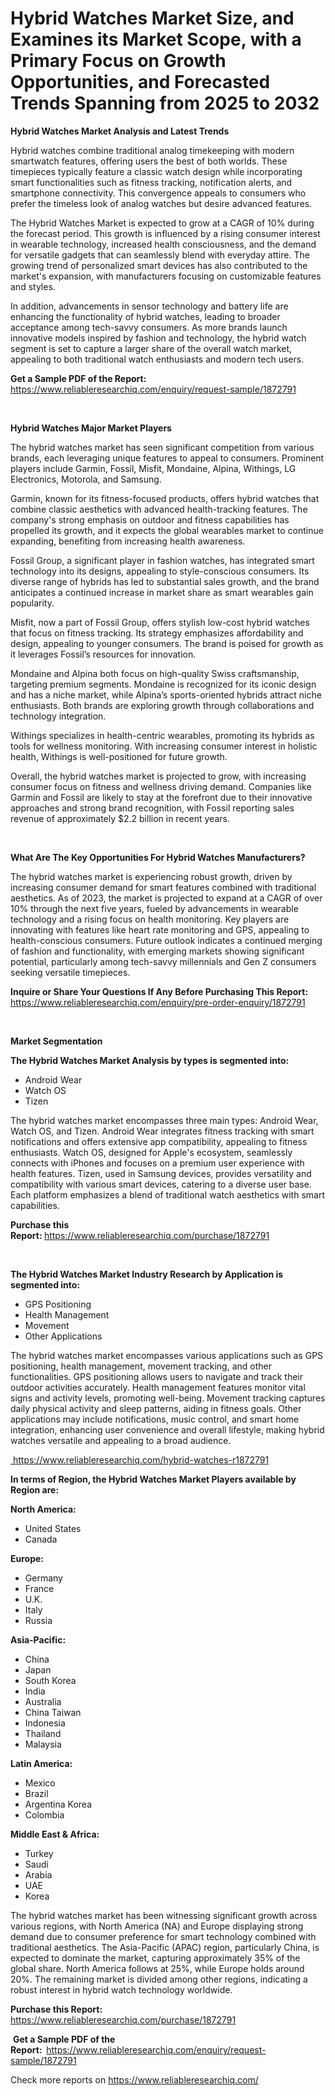 <p><h1>Hybrid Watches Market Size, and Examines its Market Scope, with a Primary Focus on Growth Opportunities, and Forecasted Trends Spanning from 2025 to 2032</h1></p><p><strong>Hybrid Watches Market Analysis and Latest Trends</strong></p>
<p><p>Hybrid watches combine traditional analog timekeeping with modern smartwatch features, offering users the best of both worlds. These timepieces typically feature a classic watch design while incorporating smart functionalities such as fitness tracking, notification alerts, and smartphone connectivity. This convergence appeals to consumers who prefer the timeless look of analog watches but desire advanced features.</p><p>The Hybrid Watches Market is expected to grow at a CAGR of 10% during the forecast period. This growth is influenced by a rising consumer interest in wearable technology, increased health consciousness, and the demand for versatile gadgets that can seamlessly blend with everyday attire. The growing trend of personalized smart devices has also contributed to the market's expansion, with manufacturers focusing on customizable features and styles.</p><p>In addition, advancements in sensor technology and battery life are enhancing the functionality of hybrid watches, leading to broader acceptance among tech-savvy consumers. As more brands launch innovative models inspired by fashion and technology, the hybrid watch segment is set to capture a larger share of the overall watch market, appealing to both traditional watch enthusiasts and modern tech users.</p></p>
<p><strong>Get a Sample PDF of the Report:&nbsp;</strong> <a href="https://www.reliableresearchiq.com/enquiry/request-sample/1872791?utm_campaign=3513&utm_medium=2&utm_source=Github&utm_content=ia&utm_term=04042025&utm_id=hybrid-watches">https://www.reliableresearchiq.com/enquiry/request-sample/1872791</a></p>
<p>&nbsp;</p>
<p><strong>Hybrid Watches Major Market Players</strong></p>
<p><p>The hybrid watches market has seen significant competition from various brands, each leveraging unique features to appeal to consumers. Prominent players include Garmin, Fossil, Misfit, Mondaine, Alpina, Withings, LG Electronics, Motorola, and Samsung.</p><p>Garmin, known for its fitness-focused products, offers hybrid watches that combine classic aesthetics with advanced health-tracking features. The company's strong emphasis on outdoor and fitness capabilities has propelled its growth, and it expects the global wearables market to continue expanding, benefiting from increasing health awareness.</p><p>Fossil Group, a significant player in fashion watches, has integrated smart technology into its designs, appealing to style-conscious consumers. Its diverse range of hybrids has led to substantial sales growth, and the brand anticipates a continued increase in market share as smart wearables gain popularity.</p><p>Misfit, now a part of Fossil Group, offers stylish low-cost hybrid watches that focus on fitness tracking. Its strategy emphasizes affordability and design, appealing to younger consumers. The brand is poised for growth as it leverages Fossil’s resources for innovation.</p><p>Mondaine and Alpina both focus on high-quality Swiss craftsmanship, targeting premium segments. Mondaine is recognized for its iconic design and has a niche market, while Alpina’s sports-oriented hybrids attract niche enthusiasts. Both brands are exploring growth through collaborations and technology integration.</p><p>Withings specializes in health-centric wearables, promoting its hybrids as tools for wellness monitoring. With increasing consumer interest in holistic health, Withings is well-positioned for future growth.</p><p>Overall, the hybrid watches market is projected to grow, with increasing consumer focus on fitness and wellness driving demand. Companies like Garmin and Fossil are likely to stay at the forefront due to their innovative approaches and strong brand recognition, with Fossil reporting sales revenue of approximately $2.2 billion in recent years.</p></p>
<p>&nbsp;</p>
<p><strong>What Are The Key Opportunities For Hybrid Watches Manufacturers?</strong></p>
<p><p>The hybrid watches market is experiencing robust growth, driven by increasing consumer demand for smart features combined with traditional aesthetics. As of 2023, the market is projected to expand at a CAGR of over 10% through the next five years, fueled by advancements in wearable technology and a rising focus on health monitoring. Key players are innovating with features like heart rate monitoring and GPS, appealing to health-conscious consumers. Future outlook indicates a continued merging of fashion and functionality, with emerging markets showing significant potential, particularly among tech-savvy millennials and Gen Z consumers seeking versatile timepieces.</p></p>
<p><strong>Inquire or Share Your Questions If Any Before Purchasing This Report:</strong> <a href="https://www.reliableresearchiq.com/enquiry/pre-order-enquiry/1872791?utm_campaign=3513&utm_medium=2&utm_source=Github&utm_content=ia&utm_term=04042025&utm_id=hybrid-watches">https://www.reliableresearchiq.com/enquiry/pre-order-enquiry/1872791</a></p>
<p>&nbsp;</p>
<p><strong>Market Segmentation</strong></p>
<p><strong>The Hybrid Watches Market Analysis by types is segmented into:</strong></p>
<p><ul><li>Android Wear</li><li>Watch OS</li><li>Tizen</li></ul></p>
<p><p>The hybrid watches market encompasses three main types: Android Wear, Watch OS, and Tizen. Android Wear integrates fitness tracking with smart notifications and offers extensive app compatibility, appealing to fitness enthusiasts. Watch OS, designed for Apple's ecosystem, seamlessly connects with iPhones and focuses on a premium user experience with health features. Tizen, used in Samsung devices, provides versatility and compatibility with various smart devices, catering to a diverse user base. Each platform emphasizes a blend of traditional watch aesthetics with smart capabilities.</p></p>
<p><strong>Purchase this Report:&nbsp;</strong><a href="https://www.reliableresearchiq.com/purchase/1872791?utm_campaign=3513&utm_medium=2&utm_source=Github&utm_content=ia&utm_term=04042025&utm_id=hybrid-watches">https://www.reliableresearchiq.com/purchase/1872791</a></p>
<p>&nbsp;</p>
<p><strong>The Hybrid Watches Market Industry Research by Application is segmented into:</strong></p>
<p><ul><li>GPS Positioning</li><li>Health Management</li><li>Movement</li><li>Other Applications</li></ul></p>
<p><p>The hybrid watches market encompasses various applications such as GPS positioning, health management, movement tracking, and other functionalities. GPS positioning allows users to navigate and track their outdoor activities accurately. Health management features monitor vital signs and activity levels, promoting well-being. Movement tracking captures daily physical activity and sleep patterns, aiding in fitness goals. Other applications may include notifications, music control, and smart home integration, enhancing user convenience and overall lifestyle, making hybrid watches versatile and appealing to a broad audience.</p></p>
<p><a href="https://www.reliableresearchiq.com/hybrid-watches-r1872791?utm_campaign=3513&utm_medium=2&utm_source=Github&utm_content=ia&utm_term=04042025&utm_id=hybrid-watches">&nbsp;https://www.reliableresearchiq.com/hybrid-watches-r1872791</a></p>
<p><strong>In terms of Region, the Hybrid Watches Market Players available by Region are:</strong></p>
<p>
    <p> <strong> North America: </strong>
        <ul>
            <li>United States</li>
            <li>Canada</li>
        </ul>
        </p> 
    <p> <strong> Europe: </strong>
        <ul>
            <li>Germany</li>
            <li>France</li>
            <li>U.K.</li>
            <li>Italy</li>
            <li>Russia</li>
        </ul>
        </p> 
    <p> <strong> Asia-Pacific: </strong>
        <ul>
            <li>China</li>
            <li>Japan</li>
            <li>South Korea</li>
            <li>India</li>
            <li>Australia</li>
            <li>China Taiwan</li>
            <li>Indonesia</li>
            <li>Thailand</li>
            <li>Malaysia</li>
        </ul>
        </p> 
    <p> <strong> Latin America: </strong>
        <ul>
            <li>Mexico</li>
            <li>Brazil</li>
            <li>Argentina Korea</li>
            <li>Colombia</li>
        </ul>
        </p> 
    <p> <strong> Middle East & Africa: </strong>
        <ul>
            <li>Turkey</li>
            <li>Saudi</li>
            <li>Arabia</li>
            <li>UAE</li>
            <li>Korea</li>
        </ul>
    </p>
    </p>
<p><p>The hybrid watches market has been witnessing significant growth across various regions, with North America (NA) and Europe displaying strong demand due to consumer preference for smart technology combined with traditional aesthetics. The Asia-Pacific (APAC) region, particularly China, is expected to dominate the market, capturing approximately 35% of the global share. North America follows at 25%, while Europe holds around 20%. The remaining market is divided among other regions, indicating a robust interest in hybrid watch technology worldwide.</p></p>
<p><strong>Purchase this Report: </strong><a href="https://www.reliableresearchiq.com/purchase/1872791?utm_campaign=3513&utm_medium=2&utm_source=Github&utm_content=ia&utm_term=04042025&utm_id=hybrid-watches">https://www.reliableresearchiq.com/purchase/1872791</a></p>
<p>&nbsp;<strong>Get a Sample PDF of the Report:&nbsp;&nbsp;</strong><a href="https://www.reliableresearchiq.com/enquiry/request-sample/1872791?utm_campaign=3513&utm_medium=2&utm_source=Github&utm_content=ia&utm_term=04042025&utm_id=hybrid-watches">https://www.reliableresearchiq.com/enquiry/request-sample/1872791</a></p>
<p><strong></strong></p>
<p>Check more reports on <a href="https://www.reliableresearchiq.com/?utm_campaign=3513&utm_medium=2&utm_source=Github&utm_content=ia&utm_term=04042025&utm_id=hybrid-watches">https://www.reliableresearchiq.com/</a></p>